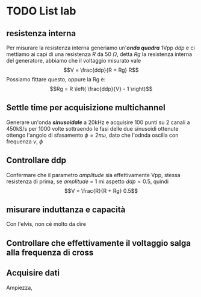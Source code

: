 # TODO List lab

## resistenza interna
Per misurare la resistenza interna generiamo un'***onda quadra*** 1Vpp $ddp$ e ci mettiamo ai capi di una resistenza $R$ da 50 $\Omega$, detta $Rg$ la resistenza interna del generatore, abbiamo che il voltaggio misurato vale
$$V = \frac{ddp}{R + Rg} R$$ 
Possiamo fittare questo, oppure la Rg è:
$$Rg = R \left( \frac{ddp}{V} - 1 \right)$$

## Settle time per acquisizione multichannel
Generare un'onda ***sinusoidale*** a 20kHz e acquisire 100 punti su 2 canali a 450kS/s per 1000 volte
sottraendo le fasi delle due sinusoidi ottenute ottengo l'angolo di sfasamento $\phi = 2 \pi \omega$, dato che l'odnda oscilla con frequenza $\nu$, $\phi$

## Controllare ddp
Confermare che il parametro *amplitude* sia effettivamente Vpp, stessa resistenza di prima, se *amplitude*  = 1 mi aspetto $ddp = 0.5$, quindi
$$V = \frac{R}{R + Rg} 0.5$$

## misurare  induttanza e capacità
Con l'elvis, non cè molto da dire

## Controllare che effettivamente il voltaggio salga alla frequenza di cross


## Acquisire dati
Ampiezza, 
<!--stackedit_data:
eyJoaXN0b3J5IjpbLTE3MTQ3NDQ2NTEsOTIyMjAzMzU1LC01Nz
c5NjQyMywxMDE1NjYzMTQ5LDE3MTIzNjIyNywtMTY0MDkzMTEx
Nl19
-->